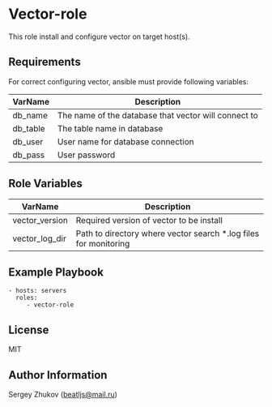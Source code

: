 Vector-role
=========

This role install and configure vector on target host(s).

Requirements
------------

For correct configuring vector, ansible must provide following variables:

| VarName  | Description                                          |
|----------|------------------------------------------------------|
| db_name  | The name of the database that vector will connect to |
| db_table | The table name in database                           |
| db_user  | User name for database connection                    |
| db_pass  | User password                                        |

Role Variables
--------------

| VarName        | Description                                                      |
|----------------|------------------------------------------------------------------|
| vector_version | Required version of vector to be install                         |
| vector_log_dir | Path to directory where vector search *.log files for monitoring |

Example Playbook
----------------

    - hosts: servers
      roles:
         - vector-role 

License
-------

MIT

Author Information
------------------

Sergey Zhukov 
(beatljs@mail.ru)
